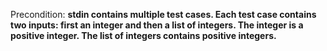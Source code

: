 Precondition: **stdin contains multiple test cases. Each test case contains two inputs: first an integer and then a list of integers. The integer is a positive integer. The list of integers contains positive integers.**
